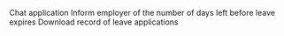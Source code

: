 Chat application
Inform employer of the number of days left before leave expires
Download record of leave applications
